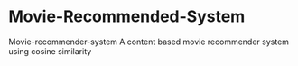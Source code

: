 # Movie-Recommended-System
Movie-recommender-system
A content based movie recommender system using cosine similarity
